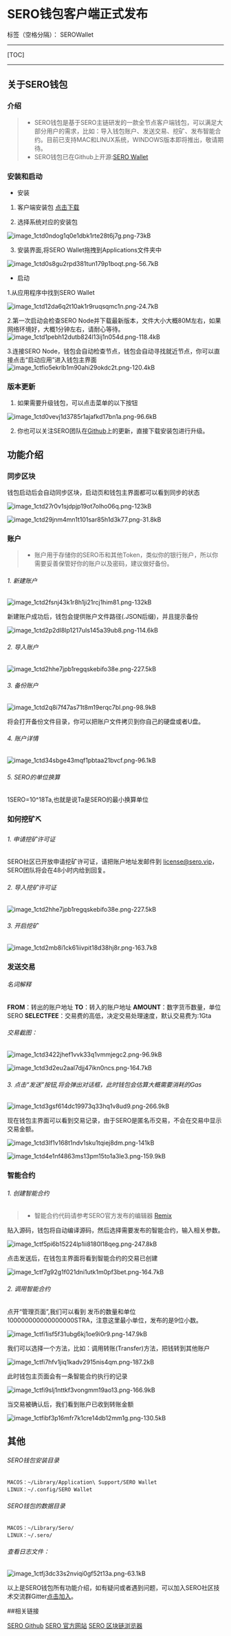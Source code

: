# SERO钱包客户端正式发布

标签（空格分隔）： SEROWallet

---
[TOC]

---

## 关于SERO钱包

### 介绍

>- SERO钱包是基于SERO主链研发的一款全节点客户端钱包，可以满足大部分用户的需求，比如：导入钱包账户、发送交易、挖矿、发布智能合约。目前已支持MAC和LINUX系统，WINDOWS版本即将推出，敬请期待。
>- SERO钱包已在Github上开源:[SERO Wallet](https://github.com/sero-cash/wallet/)

### 安装和启动
- 安装

1. 客户端安装包 [点击下载](https://github.com/sero-cash/wallet/releases)

2. 选择系统对应的安装包

![image_1ctd0ndog1q0e1dbk1rte28t6j7g.png-73kB][1]

3. 安装界面,将SERO Wallet拖拽到Applications文件夹中

![image_1ctd0s8gu2rpd381tun179p1boqt.png-56.7kB][2]

- 启动

1.从应用程序中找到SERO Wallet

![image_1ctd12da6q2t10ak1r9ruqsqmc1n.png-24.7kB][3]

2.第一次启动会检查SERO Node并下载最新版本，文件大小大概80M左右，如果网络环境好，大概1分钟左右，请耐心等待。
![image_1ctd1pebh12dutb824l13ij1n054d.png-118.4kB][4]

3.连接SERO Node，钱包会自动检查节点，钱包会自动寻找就近节点，你可以直接点击“启动应用”进入钱包主界面
![image_1ctfio5ekrlb1m90ahi29okdc2t.png-120.4kB][5]

### 版本更新
1. 如果需要升级钱包，可以点击菜单的以下按钮

![image_1ctd0vevj1d3785r1ajafkd17bn1a.png-96.6kB][6]

2. 你也可以关注SERO团队在[Github](https://github.com/sero-cash/wallet)上的更新，直接下载安装包进行升级。


## 功能介绍

### 同步区块

钱包启动后会自动同步区块，启动页和钱包主界面都可以看到同步的状态

![image_1ctd27r0v1sjdpjp19ot7olho06q.png-123kB][7]

![image_1ctd29jnm4mn1t101sar85h1d3k77.png-31.8kB][8]

### 账户

>- 账户用于存储你的SERO币和其他Token，类似你的银行账户，所以你需要妥善保管好你的账户以及密码，建议做好备份。

###### 1. 新建账户

![image_1ctd2fsnj43k1r8h1ji21rcj1him81.png-132kB][9]

新建账户成功后，钱包会提供账户文件路径(.JSON后缀)，并且提示备份

![image_1ctd2p2dl8lp1217uls145a39ub8.png-114.6kB][10]

###### 2. 导入账户

![image_1ctd2hhe7jpb1regqskebifo38e.png-227.5kB][11]

###### 3. 备份账户

![image_1ctd2q8i7f47as71t8m19erqc7bl.png-98.9kB][12]

将会打开备份文件目录，你可以把账户文件拷贝到你自己的硬盘或者U盘。

###### 4. 账户详情

![image_1ctd34sbge43mqf1pbtaa21bvcf.png-96.1kB][13]

###### 5. SERO的单位换算

1SERO=10^18Ta,也就是说Ta是SERO的最小换算单位

### 如何挖矿⛏️

###### 1. 申请挖矿许可证

SERO社区已开放申请挖矿许可证，请把账户地址发邮件到 [license@sero.vip](license@sero.vip)，SERO团队将会在48小时内给到回复。

###### 2. 导入挖矿许可证

![image_1ctd2hhe7jpb1regqskebifo38e.png-227.5kB][14]

###### 3. 开启挖矿

![image_1ctd2mb8i1ck61iivpit18d38hj8r.png-163.7kB][15]

### 发送交易

###### 名词解释

**FROM**：转出的账户地址
**TO**：转入的账户地址
**AMOUNT**：数字货币数量，单位SERO
**SELECTFEE**：交易费的高低，决定交易处理速度，默认交易费为:1Gta

###### 交易截图：

![image_1ctd3422jhef1vvk33q1vmmjegc2.png-96.9kB][16]

![image_1ctd3d2eu2aal7djj47ikn0ncs.png-164.7kB][17]

###### 3. 点击“发送”按钮,将会弹出对话框，此时钱包会估算大概需要消耗的Gas

![image_1ctd3gsf614dc19973q33hq1v8ud9.png-266.9kB][18]

现在钱包主界面可以看到交易记录，由于SERO是匿名币交易，不会在交易中显示交易金额。

![image_1ctd3lf1v168t1ndv1sku1tqiej8dm.png-141kB][19]

![image_1ctd4e1nf4863ms13pm15to1a3le3.png-159.9kB][20]

### 智能合约

###### 1.  创建智能合约

>- 智能合约代码请参考SERO官方发布的编辑器 [Remix](https://remix.web.sero.cash)

贴入源码，钱包将自动编译源码，然后选择需要发布的智能合约，输入相关参数。

![image_1ctf5pi6b15224lp1ii8180l18qeg.png-247.8kB][21]

点击发送后，在钱包主界面将看到智能合约的交易已创建

![image_1ctf7g92g1f021dni1utk1m0pf3bet.png-164.7kB][22]

###### 2.  调用智能合约

点开“管理页面”,我们可以看到 发币的数量和单位100000000000000000STRA，注意这里最小单位，发布的是9位小数。

![image_1ctfi1isf5f31ubg6kj1oe9i0r9.png-147.9kB][23]

我们可以选择一个方法，比如：调用转账(Transfer)方法，把钱转到其他账户

![image_1ctfi7hfv1jiq1kadv2915nis4qm.png-187.2kB][24]

此时钱包主页面会有一条智能合约执行的记录

![image_1ctfi9slj1nttkf3vongmm19ao13.png-166.9kB][25]

当交易被确认后，我们看到账户已收到转账金额

![image_1ctfibf3p16mfr7k1cre14db12mm1g.png-130.5kB][26]

## 其他

###### SERO钱包安装目录

```
MACOS：~/Library/Application\ Support/SERO Wallet
LINUX：~/.config/SERO Wallet
```

######  SERO钱包的数据目录

```
MACOS：~/Library/Sero/
LINUX：~/.sero/
```

######  查看日志文件：

![image_1ctfj3dc33s2nviqi0gf52t13a.png-63.1kB][27]

以上是SERO钱包所有功能介绍，如有疑问或者遇到问题，可以加入SERO社区技术交流群Gitter[点击加入](https://gitter.im/sero-cash/wallet)。

##相关链接

[SERO Github](https://github.com/sero-cash)
[SERO 官方网站](https://sero.cash)
[SERO 区块链浏览器](https://explorer.web.sero.cash)

  [1]: http://static.zybuluo.com/erlenzi-han/h02ilr77skx8s9yey3ryhgj3/image_1ctd0ndog1q0e1dbk1rte28t6j7g.png
  [2]: http://static.zybuluo.com/erlenzi-han/ipbbw2vxk84gkc07ovh30r5f/image_1ctd0s8gu2rpd381tun179p1boqt.png
  [3]: http://static.zybuluo.com/erlenzi-han/6bgowy2vrvdzddbphyodwl5k/image_1ctd12da6q2t10ak1r9ruqsqmc1n.png
  [4]: http://static.zybuluo.com/erlenzi-han/w9qy3g26ov1awslivefp8m3t/image_1ctd1pebh12dutb824l13ij1n054d.png
  [5]: http://static.zybuluo.com/erlenzi-han/rn5eav4uablmfrajjscnbxuz/image_1ctfio5ekrlb1m90ahi29okdc2t.png
  [6]: http://static.zybuluo.com/erlenzi-han/zasph1ifgb210dyluugbd7h4/image_1ctd0vevj1d3785r1ajafkd17bn1a.png
  [7]: http://static.zybuluo.com/erlenzi-han/ubm6ajnwkbz17relsocvi063/image_1ctd27r0v1sjdpjp19ot7olho06q.png
  [8]: http://static.zybuluo.com/erlenzi-han/ryd9kezxua78jtumah0b7yn5/image_1ctd29jnm4mn1t101sar85h1d3k77.png
  [9]: http://static.zybuluo.com/erlenzi-han/oe6l93syxbs8cd0iynuneuat/image_1ctd2fsnj43k1r8h1ji21rcj1him81.png
  [10]: http://static.zybuluo.com/erlenzi-han/t7wiqcv69bogdwuvlzp0un73/image_1ctd2p2dl8lp1217uls145a39ub8.png
  [11]: http://static.zybuluo.com/erlenzi-han/hlgceg42c1sfkwqgooql11zg/image_1ctd2hhe7jpb1regqskebifo38e.png
  [12]: http://static.zybuluo.com/erlenzi-han/zzdwyk37nosx9gyx0s0diki3/image_1ctd2q8i7f47as71t8m19erqc7bl.png
  [13]: http://static.zybuluo.com/erlenzi-han/oitpan40ro9k88eeh22url9f/image_1ctd34sbge43mqf1pbtaa21bvcf.png
  [14]: http://static.zybuluo.com/erlenzi-han/hlgceg42c1sfkwqgooql11zg/image_1ctd2hhe7jpb1regqskebifo38e.png
  [15]: http://static.zybuluo.com/erlenzi-han/vblw2c3wr9g7u0e2piddonhy/image_1ctd2mb8i1ck61iivpit18d38hj8r.png
  [16]: http://static.zybuluo.com/erlenzi-han/cuhu5g8prnbqs01ju31qzg78/image_1ctd3422jhef1vvk33q1vmmjegc2.png
  [17]: http://static.zybuluo.com/erlenzi-han/pbv6hl36c53ux3uyohfg5ipo/image_1ctd3d2eu2aal7djj47ikn0ncs.png
  [18]: http://static.zybuluo.com/erlenzi-han/4ia3u9sxb1hu8arq18iam06v/image_1ctd3gsf614dc19973q33hq1v8ud9.png
  [19]: http://static.zybuluo.com/erlenzi-han/ibsgciilgro27utvk8dvle2u/image_1ctd3lf1v168t1ndv1sku1tqiej8dm.png
  [20]: http://static.zybuluo.com/erlenzi-han/l0kd9unpeu6wrfzuu9ka4d3a/image_1ctd4e1nf4863ms13pm15to1a3le3.png
  [21]: http://static.zybuluo.com/erlenzi-han/n8u52v1n345eu9dmk393ywwf/image_1ctf5pi6b15224lp1ii8180l18qeg.png
  [22]: http://static.zybuluo.com/erlenzi-han/rhlqerb0rymez3k3w4na1qvr/image_1ctf7g92g1f021dni1utk1m0pf3bet.png
  [23]: http://static.zybuluo.com/erlenzi-han/k15jcg55cna62b9w0vt2czhm/image_1ctfi1isf5f31ubg6kj1oe9i0r9.png
  [24]: http://static.zybuluo.com/erlenzi-han/0yihzhw9kahdgwbbajbx4zgs/image_1ctfi7hfv1jiq1kadv2915nis4qm.png
  [25]: http://static.zybuluo.com/erlenzi-han/8u0qucz5xi365fvjdipvyln8/image_1ctfi9slj1nttkf3vongmm19ao13.png
  [26]: http://static.zybuluo.com/erlenzi-han/okirq5myudofkxnhkj1633hj/image_1ctfibf3p16mfr7k1cre14db12mm1g.png
  [27]: http://static.zybuluo.com/erlenzi-han/6hddx0tnfvdrgeu2hcaflsj2/image_1ctfj3dc33s2nviqi0gf52t13a.png
